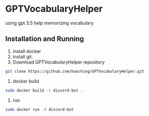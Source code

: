 # GPTVocabularyHelper
using gpt 3.5 help memorizing vocabulary

## Installation and Running
1. install docker
1. install git.
1. Download GPTVocabularyHelper repository
```bash
git clone https://github.com/haoching/GPTVocabularyHelper.git
```
1. docker build
```bash
sudo docker build -t discord-bot .
```
1. run
```bash
sudo docker run -d discord-bot
```
